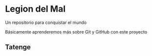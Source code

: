 # Legion del Mal
Un repositorio para conquistar el mundo

Básicamente aprenderemos más sobre Git y GitHub con este proyecto


## Tatenge

